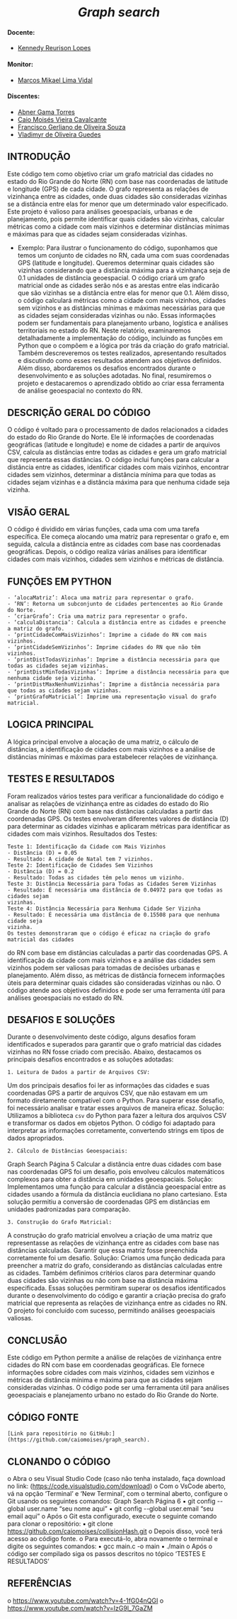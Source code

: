 <h1 align="center"><b><i>Graph search</i></b></h1>

<!-- <p align ="center">
    <img src="collisionhash.png" style= "width: 60%; height: auto;" align="right" />
</p> -->

#### Docente:
- [Kennedy Reurison Lopes](https://github.com/kennedyufersa)

#### Monitor:
- [Marcos Mikael Lima Vidal](https://github.com/Bazchh)

#### Discentes:
- [Abner Gama Torres](https://github.com/bnerTT)
- [Caio Moisés Vieira Cavalcante](https://github.com/caiomoises)
- [Francisco Gerliano de Oliveira Souza](https://github.com/sgerliano)
- [Vladimyr de Oliveira Guedes](https://github.com/vladguedes)

## INTRODUÇÃO

Este código tem como objetivo criar um grafo matricial das cidades no estado do Rio
Grande do Norte (RN) com base nas coordenadas de latitude e longitude (GPS) de cada cidade.
O grafo representa as relações de vizinhança entre as cidades, onde duas cidades são
consideradas vizinhas se a distância entre elas for menor que um determinado valor
especificado. Este projeto é valioso para análises geoespaciais, urbanas e de planejamento, pois
permite identificar quais cidades são vizinhas, calcular métricas como a cidade com mais
vizinhos e determinar distâncias mínimas e máximas para que as cidades sejam consideradas
vizinhas.

- Exemplo:
    Para ilustrar o funcionamento do código, suponhamos que temos um conjunto de
cidades no RN, cada uma com suas coordenadas GPS (latitude e longitude). Queremos
determinar quais cidades são vizinhas considerando que a distância máxima para a vizinhança
seja de 0.1 unidades de distância geoespacial. O código criará um grafo matricial onde as
cidades serão nós e as arestas entre elas indicarão que são vizinhas se a distância entre elas for
menor que 0.1. Além disso, o código calculará métricas como a cidade com mais vizinhos,
cidades sem vizinhos e as distâncias mínimas e máximas necessárias para que as cidades sejam
consideradas vizinhas ou não. Essas informações podem ser fundamentais para planejamento
urbano, logística e análises territoriais no estado do RN.
    Neste relatório, examinaremos detalhadamente a implementação do código, incluindo
as funções em Python que o compõem e a lógica por trás da criação do grafo matricial. Também
descreveremos os testes realizados, apresentando resultados e discutindo como esses resultados
atendem aos objetivos definidos. Além disso, abordaremos os desafios encontrados durante o
desenvolvimento e as soluções adotadas. No final, resumiremos o projeto e destacaremos o
aprendizado obtido ao criar essa ferramenta de análise geoespacial no contexto do RN.

## DESCRIÇÃO GERAL DO CÓDIGO
O código é voltado para o processamento de dados relacionados a cidades do estado do
Rio Grande do Norte. Ele lê informações de coordenadas geográficas (latitude e longitude) e
nome de cidades a partir de arquivos CSV, calcula as distâncias entre todas as cidades e gera
um grafo matricial que representa essas distâncias.
    O código inclui funções para calcular a distância entre as cidades, identificar cidades
com mais vizinhos, encontrar cidades sem vizinhos, determinar a distância mínima para que
todas as cidades sejam vizinhas e a distância máxima para que nenhuma cidade seja vizinha.

## VISÃO GERAL
O código é dividido em várias funções, cada uma com uma tarefa específica. Ele começa
alocando uma matriz para representar o grafo e, em seguida, calcula a distância entre as cidades
com base nas coordenadas geográficas. Depois, o código realiza várias análises para identificar
cidades com mais vizinhos, cidades sem vizinhos e métricas de distância.

## FUNÇÕES EM PYTHON
    - ‘alocaMatriz’: Aloca uma matriz para representar o grafo.
    - ‘RN’: Retorna um subconjunto de cidades pertencentes ao Rio Grande do Norte.
    - ‘criarGrafo’: Cria uma matriz para representar o grafo.
    - ‘calculaDistancia’: Calcula a distância entre as cidades e preenche a matriz do grafo.
    - ‘printCidadeComMaisVizinhos’: Imprime a cidade do RN com mais vizinhos.
    - ‘printCidadeSemVizinhos’: Imprime cidades do RN que não têm vizinhos.
    - ‘printDistTodasVizinhas’: Imprime a distância necessária para que todas as cidades sejam vizinhas.
    - ‘printDistMinTodasVizinhas’: Imprime a distância necessária para que nenhuma cidade seja vizinha.
    - ‘printDistMaxNenhumVizinhas’: Imprime a distância necessária para que todas as cidades sejam vizinhas.
    - ‘printGrafoMatricial’: Imprime uma representação visual do grafo matricial.

## LOGICA PRINCIPAL
A lógica principal envolve a alocação de uma matriz, o cálculo de distâncias, a
identificação de cidades com mais vizinhos e a análise de distâncias mínimas e máximas para
estabelecer relações de vizinhança.

## TESTES E RESULTADOS
Foram realizados vários testes para verificar a funcionalidade do código e analisar as
relações de vizinhança entre as cidades do estado do Rio Grande do Norte (RN) com base nas
distâncias calculadas a partir das coordenadas GPS. Os testes envolveram diferentes valores de
distância (D) para determinar as cidades vizinhas e aplicaram métricas para identificar as
cidades com mais vizinhos.
    Resultados dos Testes:

    Teste 1: Identificação da Cidade com Mais Vizinhos
    - Distância (D) = 0.05
    - Resultado: A cidade de Natal tem 7 vizinhos.
    Teste 2: Identificação de Cidades Sem Vizinhos
    - Distância (D) = 0.2
    - Resultado: Todas as cidades têm pelo menos um vizinho.
    Teste 3: Distância Necessária para Todas as Cidades Serem Vizinhas
    - Resultado: É necessária uma distância de 0.04972 para que todas as cidades sejam
    vizinhas.
    Teste 4: Distância Necessária para Nenhuma Cidade Ser Vizinha
    - Resultado: É necessária uma distância de 0.15508 para que nenhuma cidade seja
    vizinha.
    Os testes demonstraram que o código é eficaz na criação do grafo matricial das cidades
do RN com base em distâncias calculadas a partir das coordenadas GPS. A identificação da
cidade com mais vizinhos e a análise das cidades sem vizinhos podem ser valiosas para tomadas
de decisões urbanas e planejamento. Além disso, as métricas de distância fornecem informações
úteis para determinar quais cidades são consideradas vizinhas ou não. O código atende aos
objetivos definidos e pode ser uma ferramenta útil para análises geoespaciais no estado do RN.

## DESAFIOS E SOLUÇÕES
Durante o desenvolvimento deste código, alguns desafios foram identificados e
superados para garantir que o grafo matricial das cidades vizinhas no RN fosse criado com
precisão. Abaixo, destacamos os principais desafios encontrados e as soluções adotadas:

    1. Leitura de Dados a partir de Arquivos CSV:
 Um dos principais desafios foi ler as informações das cidades e suas coordenadas GPS
a partir de arquivos CSV, que não estavam em um formato diretamente compatível com o
Python. Para superar esse desafio, foi necessário analisar e tratar esses arquivos de maneira
eficaz.
     Solução: Utilizamos a biblioteca `csv` do Python para fazer a leitura dos arquivos
CSV e transformar os dados em objetos Python. O código foi adaptado para interpretar as
informações corretamente, convertendo strings em tipos de dados apropriados.

    2. Cálculo de Distâncias Geoespaciais:
Graph Search Página 5
     Calcular a distância entre duas cidades com base nas coordenadas GPS foi um desafio,
pois envolveu cálculos matemáticos complexos para obter a distância em unidades
geoespaciais.
     Solução: Implementamos uma função para calcular a distância geoespacial entre as
cidades usando a fórmula da distância euclidiana no plano cartesiano. Esta solução permitiu a
conversão de coordenadas GPS em distâncias em unidades padronizadas para comparação.

    3. Construção do Grafo Matricial:    
A construção do grafo matricial envolveu a criação de uma matriz que representasse
as relações de vizinhança entre as cidades com base nas distâncias calculadas. Garantir que essa
matriz fosse preenchida corretamente foi um desafio.
     Solução: Criamos uma função dedicada para preencher a matriz do grafo,
considerando as distâncias calculadas entre as cidades. Também definimos critérios claros para
determinar quando duas cidades são vizinhas ou não com base na distância máxima
especificada.
    Essas soluções permitiram superar os desafios identificados durante o desenvolvimento
do código e garantir a criação precisa do grafo matricial que representa as relações de
vizinhança entre as cidades no RN. O projeto foi concluído com sucesso, permitindo análises
geoespaciais valiosas.

## CONCLUSÃO
Este código em Python permite a análise de relações de vizinhança entre cidades do RN
com base em coordenadas geográficas. Ele fornece informações sobre cidades com mais
vizinhos, cidades sem vizinhos e métricas de distância mínima e máxima para que as cidades
sejam consideradas vizinhas. O código pode ser uma ferramenta útil para análises geoespaciais
e planejamento urbano no estado do Rio Grande do Norte.

## CÓDIGO FONTE
    [Link para repositório no GitHub:](https://github.com/caiomoises/graph_search).

## CLONANDO O CÓDIGO
o Abra o seu Visual Studio Code (caso não tenha instalado, faça download no link:
(https://code.visualstudio.com/download)
o Com o VsCode aberto, vá na opção ‘Terminal’ e ‘New Terminal’, com o
terminal aberto, configure o Git usando os seguintes comandos:
Graph Search Página 6
    ▪ git config --global user.name “seu nome aqui”
    ▪ git config --global user.email “seu email aqui”
o Após o Git esta configurado, execute o seguinte comando para clonar o
repositório:
    ▪ git clone https://github.com/caiomoises/collisionHash.git
o Depois disso, você terá acesso ao código fonte.
o Para executá-lo, abra novamente o terminal e digite os seguintes comandos:
    ▪ gcc main.c -o main
    ▪ ./main
o Após o código ser compilado siga os passos descritos no tópico ‘TESTES E RESULTADOS’

## REFERÊNCIAS
o https://www.youtube.com/watch?v=4-1fG04nQGI
o https://www.youtube.com/watch?v=IzG9l_7GaZM 
